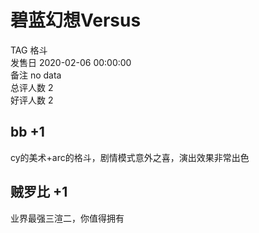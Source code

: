 



# 碧蓝幻想Versus
  
TAG 格斗  
发售日 2020-02-06 00:00:00  
备注 no data  
总评人数 2  
好评人数 2
## bb +1


cy的美术+arc的格斗，剧情模式意外之喜，演出效果非常出色
## 贼罗比 +1


业界最强三渲二，你值得拥有